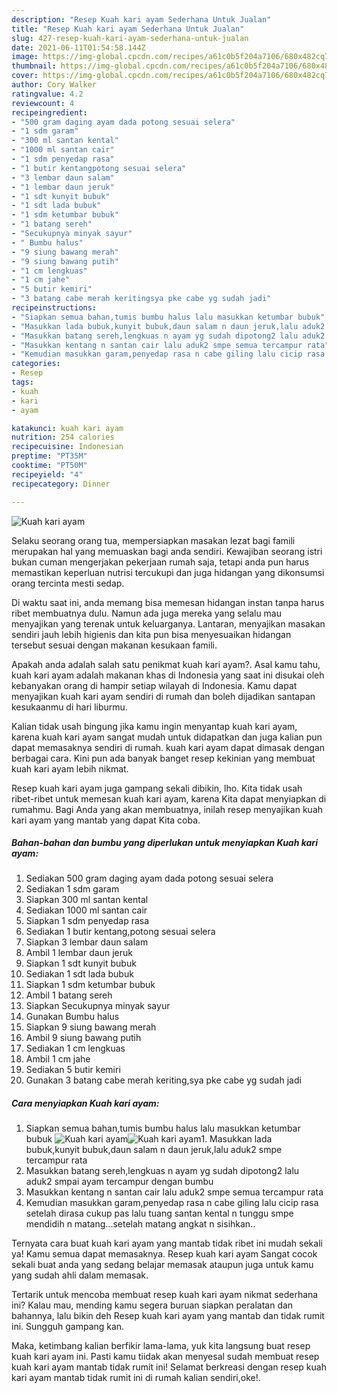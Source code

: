 ```yaml
---
description: "Resep Kuah kari ayam Sederhana Untuk Jualan"
title: "Resep Kuah kari ayam Sederhana Untuk Jualan"
slug: 427-resep-kuah-kari-ayam-sederhana-untuk-jualan
date: 2021-06-11T01:54:58.144Z
image: https://img-global.cpcdn.com/recipes/a61c0b5f204a7106/680x482cq70/kuah-kari-ayam-foto-resep-utama.jpg
thumbnail: https://img-global.cpcdn.com/recipes/a61c0b5f204a7106/680x482cq70/kuah-kari-ayam-foto-resep-utama.jpg
cover: https://img-global.cpcdn.com/recipes/a61c0b5f204a7106/680x482cq70/kuah-kari-ayam-foto-resep-utama.jpg
author: Cory Walker
ratingvalue: 4.2
reviewcount: 4
recipeingredient:
- "500 gram daging ayam dada potong sesuai selera"
- "1 sdm garam"
- "300 ml santan kental"
- "1000 ml santan cair"
- "1 sdm penyedap rasa"
- "1 butir kentangpotong sesuai selera"
- "3 lembar daun salam"
- "1 lembar daun jeruk"
- "1 sdt kunyit bubuk"
- "1 sdt lada bubuk"
- "1 sdm ketumbar bubuk"
- "1 batang sereh"
- "Secukupnya minyak sayur"
- " Bumbu halus"
- "9 siung bawang merah"
- "9 siung bawang putih"
- "1 cm lengkuas"
- "1 cm jahe"
- "5 butir kemiri"
- "3 batang cabe merah keritingsya pke cabe yg sudah jadi"
recipeinstructions:
- "Siapkan semua bahan,tumis bumbu halus lalu masukkan ketumbar bubuk"
- "Masukkan lada bubuk,kunyit bubuk,daun salam n daun jeruk,lalu aduk2 smpe tercampur rata"
- "Masukkan batang sereh,lengkuas n ayam yg sudah dipotong2 lalu aduk2 smpai ayam tercampur dengan bumbu"
- "Masukkan kentang n santan cair lalu aduk2 smpe semua tercampur rata"
- "Kemudian masukkan garam,penyedap rasa n cabe giling lalu cicip rasa setelah dirasa cukup pas lalu tuang santan kental n tunggu smpe mendidih n matang...setelah matang angkat n sisihkan.."
categories:
- Resep
tags:
- kuah
- kari
- ayam

katakunci: kuah kari ayam 
nutrition: 254 calories
recipecuisine: Indonesian
preptime: "PT35M"
cooktime: "PT50M"
recipeyield: "4"
recipecategory: Dinner

---
```



![Kuah kari ayam](https://img-global.cpcdn.com/recipes/a61c0b5f204a7106/680x482cq70/kuah-kari-ayam-foto-resep-utama.jpg)

Selaku seorang orang tua, mempersiapkan masakan lezat bagi famili merupakan hal yang memuaskan bagi anda sendiri. Kewajiban seorang istri bukan cuman mengerjakan pekerjaan rumah saja, tetapi anda pun harus memastikan keperluan nutrisi tercukupi dan juga hidangan yang dikonsumsi orang tercinta mesti sedap.

Di waktu  saat ini, anda memang bisa memesan hidangan instan tanpa harus ribet membuatnya dulu. Namun ada juga mereka yang selalu mau menyajikan yang terenak untuk keluarganya. Lantaran, menyajikan masakan sendiri jauh lebih higienis dan kita pun bisa menyesuaikan hidangan tersebut sesuai dengan makanan kesukaan famili. 



Apakah anda adalah salah satu penikmat kuah kari ayam?. Asal kamu tahu, kuah kari ayam adalah makanan khas di Indonesia yang saat ini disukai oleh kebanyakan orang di hampir setiap wilayah di Indonesia. Kamu dapat menyajikan kuah kari ayam sendiri di rumah dan boleh dijadikan santapan kesukaanmu di hari liburmu.

Kalian tidak usah bingung jika kamu ingin menyantap kuah kari ayam, karena kuah kari ayam sangat mudah untuk didapatkan dan juga kalian pun dapat memasaknya sendiri di rumah. kuah kari ayam dapat dimasak dengan berbagai cara. Kini pun ada banyak banget resep kekinian yang membuat kuah kari ayam lebih nikmat.

Resep kuah kari ayam juga gampang sekali dibikin, lho. Kita tidak usah ribet-ribet untuk memesan kuah kari ayam, karena Kita dapat menyiapkan di rumahmu. Bagi Anda yang akan membuatnya, inilah resep menyajikan kuah kari ayam yang mantab yang dapat Kita coba.

<!--inarticleads1-->

##### Bahan-bahan dan bumbu yang diperlukan untuk menyiapkan Kuah kari ayam:

1. Sediakan 500 gram daging ayam dada potong sesuai selera
1. Sediakan 1 sdm garam
1. Siapkan 300 ml santan kental
1. Sediakan 1000 ml santan cair
1. Siapkan 1 sdm penyedap rasa
1. Sediakan 1 butir kentang,potong sesuai selera
1. Siapkan 3 lembar daun salam
1. Ambil 1 lembar daun jeruk
1. Siapkan 1 sdt kunyit bubuk
1. Sediakan 1 sdt lada bubuk
1. Siapkan 1 sdm ketumbar bubuk
1. Ambil 1 batang sereh
1. Siapkan Secukupnya minyak sayur
1. Gunakan  Bumbu halus
1. Siapkan 9 siung bawang merah
1. Ambil 9 siung bawang putih
1. Sediakan 1 cm lengkuas
1. Ambil 1 cm jahe
1. Sediakan 5 butir kemiri
1. Gunakan 3 batang cabe merah keriting,sya pke cabe yg sudah jadi




<!--inarticleads2-->

##### Cara menyiapkan Kuah kari ayam:

1. Siapkan semua bahan,tumis bumbu halus lalu masukkan ketumbar bubuk
<img src="https://img-global.cpcdn.com/steps/c20bed3a7da557b9/160x128cq70/kuah-kari-ayam-langkah-memasak-1-foto.jpg" alt="Kuah kari ayam"><img src="https://img-global.cpcdn.com/steps/14fdb8ea11b3d580/160x128cq70/kuah-kari-ayam-langkah-memasak-1-foto.jpg" alt="Kuah kari ayam">1. Masukkan lada bubuk,kunyit bubuk,daun salam n daun jeruk,lalu aduk2 smpe tercampur rata
1. Masukkan batang sereh,lengkuas n ayam yg sudah dipotong2 lalu aduk2 smpai ayam tercampur dengan bumbu
1. Masukkan kentang n santan cair lalu aduk2 smpe semua tercampur rata
1. Kemudian masukkan garam,penyedap rasa n cabe giling lalu cicip rasa setelah dirasa cukup pas lalu tuang santan kental n tunggu smpe mendidih n matang...setelah matang angkat n sisihkan..




Ternyata cara buat kuah kari ayam yang mantab tidak ribet ini mudah sekali ya! Kamu semua dapat memasaknya. Resep kuah kari ayam Sangat cocok sekali buat anda yang sedang belajar memasak ataupun juga untuk kamu yang sudah ahli dalam memasak.

Tertarik untuk mencoba membuat resep kuah kari ayam nikmat sederhana ini? Kalau mau, mending kamu segera buruan siapkan peralatan dan bahannya, lalu bikin deh Resep kuah kari ayam yang mantab dan tidak rumit ini. Sungguh gampang kan. 

Maka, ketimbang kalian berfikir lama-lama, yuk kita langsung buat resep kuah kari ayam ini. Pasti kamu tiidak akan menyesal sudah membuat resep kuah kari ayam mantab tidak rumit ini! Selamat berkreasi dengan resep kuah kari ayam mantab tidak rumit ini di rumah kalian sendiri,oke!.

